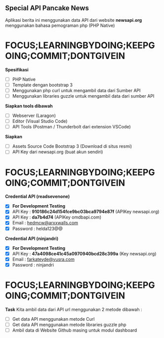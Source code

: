 ## Special API Pancake News
Aplikasi berita ini menggunakan data API dari website **newsapi.org** menggunakan bahasa pemograman php (PHP Native)

# FOCUS;LEARNINGBYDOING;KEEPGOING;COMMIT;DONTGIVEIN

**Spesifikasi**
- [ ] PHP Native
- [ ] Template dengan bootstrap 3
- [ ] Menggunakan php curl untuk mengambil data dari Sumber API
- [ ] Menggunakan libraries guzzle untuk mengambil data dari sumber API

**Siapkan tools dibawah**
- [ ] Webserver (Laragon)
- [ ] Editor (Visual Studio Code)
- [ ] API Tools (Postman / Thunderbolt dari extension VSCode)

**Siapkan**
- [ ] Assets Source Code Bootstrap 3 (Download di situs resmi)
- [ ] API Key dari newsapi.org (buat akun sendiri)

# FOCUS;LEARNINGBYDOING;KEEPGOING;COMMIT;DONTGIVEIN

**Credential API (readsevenone)**
- [x] **For Development Testing**
- [x] API Key : **910186c24d154fce9bc03bca9794e87f** (APIKey newsapi.org)
- [x] API Key : **da7b4d74** (APIKey omdbapi.com)
- [x] Email : hedmcw@arxxwalls.com
- [x] Password : helda123@@

**Credential API (ninjandri)**
- [x] **For Development Testing**
- [x] API Key : **47a4098ce41c45a0970940bcd28c399a** (Key newsapi.org)
- [x] Email : farkateyde@vusra.com
- [x] Password : ninjandri

# FOCUS;LEARNINGBYDOING;KEEPGOING;COMMIT;DONTGIVEIN

**Task**
Kita ambil data dari API url menggunakan 2 metode dibawah : 
- [ ] Get data API menggunakan metode Curl
- [ ] Get data API menggunakan metode libraries guzzle php
- [ ] Ambil data di Website Github masing untuk modul dashboard
